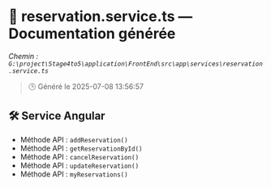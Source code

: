 # 📄 reservation.service.ts — Documentation générée
*Chemin : `G:\project\Stage4to5\application\FrontEnd\src\app\services\reservation.service.ts`*

> 🕒 Généré le 2025-07-08 13:56:57

## 🛠️ Service Angular
- Méthode API : `addReservation()`
- Méthode API : `getReservationById()`
- Méthode API : `cancelReservation()`
- Méthode API : `updateReservation()`
- Méthode API : `myReservations()`

